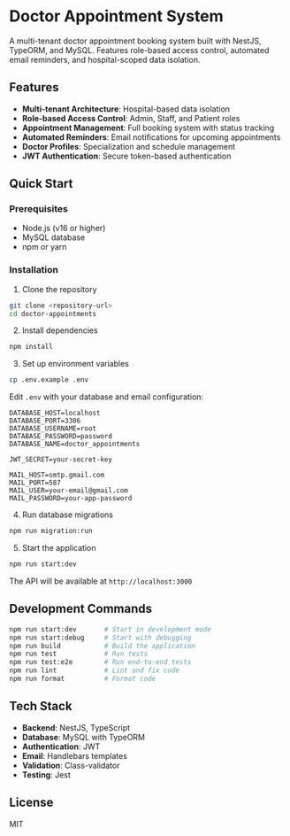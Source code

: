 # Doctor Appointment System

A multi-tenant doctor appointment booking system built with NestJS, TypeORM, and MySQL. Features role-based access control, automated email reminders, and hospital-scoped data isolation.

## Features

- **Multi-tenant Architecture**: Hospital-based data isolation
- **Role-based Access Control**: Admin, Staff, and Patient roles
- **Appointment Management**: Full booking system with status tracking
- **Automated Reminders**: Email notifications for upcoming appointments
- **Doctor Profiles**: Specialization and schedule management
- **JWT Authentication**: Secure token-based authentication

## Quick Start

### Prerequisites

- Node.js (v16 or higher)
- MySQL database
- npm or yarn

### Installation

1. Clone the repository
```bash
git clone <repository-url>
cd doctor-appointments
```

2. Install dependencies
```bash
npm install
```

3. Set up environment variables
```bash
cp .env.example .env
```

Edit `.env` with your database and email configuration:
```env
DATABASE_HOST=localhost
DATABASE_PORT=3306
DATABASE_USERNAME=root
DATABASE_PASSWORD=password
DATABASE_NAME=doctor_appointments

JWT_SECRET=your-secret-key

MAIL_HOST=smtp.gmail.com
MAIL_PORT=587
MAIL_USER=your-email@gmail.com
MAIL_PASSWORD=your-app-password
```

4. Run database migrations
```bash
npm run migration:run
```

5. Start the application
```bash
npm run start:dev
```

The API will be available at `http://localhost:3000`

## Development Commands

```bash
npm run start:dev       # Start in development mode
npm run start:debug     # Start with debugging
npm run build           # Build the application
npm run test            # Run tests
npm run test:e2e        # Run end-to-end tests
npm run lint            # Lint and fix code
npm run format          # Format code
```

## Tech Stack

- **Backend**: NestJS, TypeScript
- **Database**: MySQL with TypeORM
- **Authentication**: JWT
- **Email**: Handlebars templates
- **Validation**: Class-validator
- **Testing**: Jest

## License

MIT
